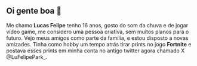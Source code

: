 ## Oi gente boa 👋
 Me chamo **Lucas Felipe** tenho 16 anos, gosto do som da chuva e de jogar vídeo game, me considero uma pessoa criativa, sem muitos planos para o futuro. Vejo meus amigos como parte da família, e estou disposto a novas amizades. Tinha como hobby um tempo atrás tirar prints no jogo **Fortnite** e postava esses prints em minha conta no antigo twitter agora chamado X @LuFelipePark_.

<!--

